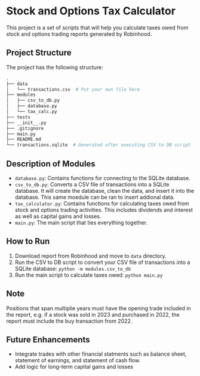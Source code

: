 # Stock and Options Tax Calculator

This project is a set of scripts that will help you calculate taxes owed from stock and options trading reports generated by Robinhood.

## Project Structure

The project has the following structure:

```bash
.
├── data
│   └── transactions.csv  # Put your own file here
├── modules
│   ├── csv_to_db.py
│   ├── database.py
│   └── tax_calc.py
├── tests
├── __init__.py
├── .gitignore
├── main.py
├── README.md
└── transactions.sqlite  # Generated after executing CSV to DB script
```

## Description of Modules

- `database.py`: Contains functions for connecting to the SQLite database.
- `csv_to_db.py`: Converts a CSV file of transactions into a SQLite database. It will create the database, clean the data, and insert it into the database. This same moedule can be ran to insert addional data.
- `tax_calculator.py`: Contains functions for calculating taxes owed from stock and options trading activities. This includes dividends and interest as well as capital gains and losses.
- `main.py`: The main script that ties everything together.

## How to Run

1. Download report from Robinhood and move to `data` directory.
2. Run the CSV to DB script to convert your CSV file of transactions into a SQLite database: `python -m modules.csv_to_db`
3. Run the main script to calculate taxes owed: `python main.py`

## Note

Positions that span multiplie years must have the opening trade included in the report, e.g. if a stock was sold in 2023 and purchased in 2022, the report must include the buy transaction from 2022.

## Future Enhancements

- Integrate trades with other financial statments such as balance sheet, statement of earnings, and statement of cash flow.
- Add logic for long-term capital gains and losses
